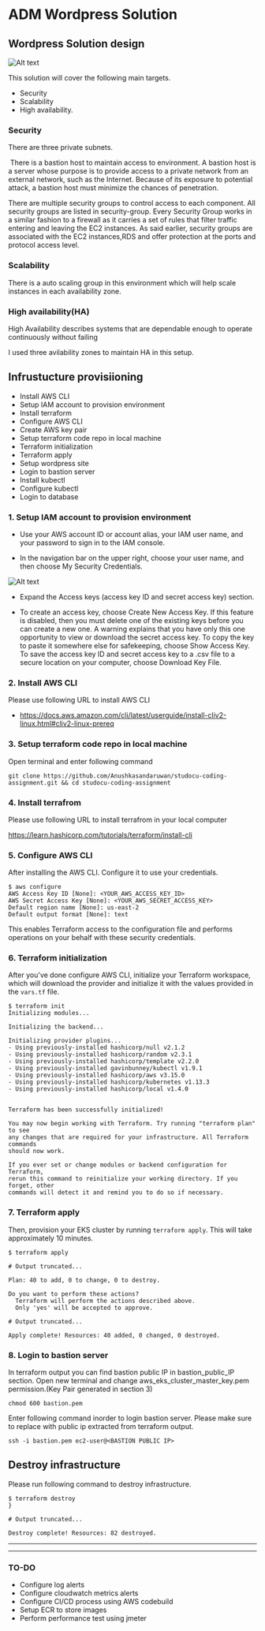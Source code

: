 # ADM Wordpress Solution

## Wordpress Solution design

![Alt text](images/studocu.png?raw=true "solution_diagram")

This solution will cover the following main targets.
* Security 
* Scalability 
* High availability.  

### Security

There are three private subnets.

 There is a bastion host to maintain access to environment. A bastion host is a server whose purpose is to provide access to a private network from an external network, such as the Internet. Because of its exposure to potential attack, a bastion host must minimize the chances of penetration.

There are multiple security groups to control access to each component. All security groups are listed in security-group.
Every Security Group works in a similar fashion to a firewall as it carries a set of rules that filter traffic entering and leaving the EC2 instances. As said earlier, security groups are associated with the EC2 instances,RDS and offer protection at the ports and protocol access level.

### Scalability

There is a auto scaling group in this environment which will help scale instances in each availability zone.

### High availability(HA)

High Availability describes systems that are dependable enough to operate continuously without failing

I used three avilability zones to maintain HA in this setup. 


## Infrustucture provisiioning 

* Install AWS CLI
* Setup IAM account to provision environment 
* Install terraform 
* Configure AWS CLI
* Create AWS key pair
* Setup terraform code repo in local machine
* Terraform initialization
* Terraform apply
* Setup wordpress site
* Login to bastion server 
* Install kubectl
* Configure kubectl
* Login to database



### 1. Setup IAM account to provision environment 

* Use your AWS account ID or account alias, your IAM user name, and your password to sign in to the IAM console.

* In the navigation bar on the upper right, choose your user name, and then choose My Security Credentials.

![Alt text](images/sc.png?raw=true "solution_diagram")

* Expand the Access keys (access key ID and secret access key) section.

* To create an access key, choose Create New Access Key. If this feature is disabled, then you must delete one of the existing keys before you can create a new one. A warning explains that you have only this one opportunity to view or download the secret access key. To copy the key to paste it somewhere else for safekeeping, choose Show Access Key. To save the access key ID and secret access key to a .csv file to a secure location on your computer, choose Download Key File.

### 2. Install AWS CLI

Please use following URL to install AWS CLI
* https://docs.aws.amazon.com/cli/latest/userguide/install-cliv2-linux.html#cliv2-linux-prereq



### 3. Setup terraform code repo in local machine
 
 Open terminal and enter following command
 
 ```shell
git clone https://github.com/Anushkasandaruwan/studocu-coding-assignment.git && cd studocu-coding-assignment
```

### 4. Install terrafrom

Please use following URL to install terrafrom in your local computer

https://learn.hashicorp.com/tutorials/terraform/install-cli

### 5. Configure AWS CLI

After installing the AWS CLI. Configure it to use your credentials.
 

```shell
$ aws configure
AWS Access Key ID [None]: <YOUR_AWS_ACCESS_KEY_ID>
AWS Secret Access Key [None]: <YOUR_AWS_SECRET_ACCESS_KEY>
Default region name [None]: us-east-2
Default output format [None]: text
```

This enables Terraform access to the configuration file and performs operations on your behalf with these security credentials.

### 6. Terraform initialization

After you've done configure AWS CLI, initialize your Terraform workspace, which will download 
the provider and initialize it with the values provided in the `vars.tf` file.

```shell
$ terraform init 
Initializing modules...

Initializing the backend...

Initializing provider plugins...
- Using previously-installed hashicorp/null v2.1.2
- Using previously-installed hashicorp/random v2.3.1
- Using previously-installed hashicorp/template v2.2.0
- Using previously-installed gavinbunney/kubectl v1.9.1
- Using previously-installed hashicorp/aws v3.15.0
- Using previously-installed hashicorp/kubernetes v1.13.3
- Using previously-installed hashicorp/local v1.4.0


Terraform has been successfully initialized!

You may now begin working with Terraform. Try running "terraform plan" to see
any changes that are required for your infrastructure. All Terraform commands
should now work.

If you ever set or change modules or backend configuration for Terraform,
rerun this command to reinitialize your working directory. If you forget, other
commands will detect it and remind you to do so if necessary.

```

### 7. Terraform apply

Then, provision your EKS cluster by running `terraform apply`. This will 
take approximately 10 minutes.

```shell
$ terraform apply

# Output truncated...

Plan: 40 to add, 0 to change, 0 to destroy.

Do you want to perform these actions?
  Terraform will perform the actions described above.
  Only 'yes' will be accepted to approve.

# Output truncated...

Apply complete! Resources: 40 added, 0 changed, 0 destroyed.

```

### 8. Login to bastion server 

In terraform output you can find bastion public IP in bastion_public_IP section. 
Open new terminal and change aws_eks_cluster_master_key.pem permission.(Key Pair generated in section 3)

```shell
chmod 600 bastion.pem
```
Enter following command inorder to login bastion server. Please make sure to replace <BASTION PUBLIC IP> with public ip extracted from terraform output.

```shell
ssh -i bastion.pem ec2-user@<BASTION PUBLIC IP>
```


## Destroy infrastructure 

Please run following command to destroy infrastructure.

```shell
$ terraform destroy 
}

# Output truncated... 

Destroy complete! Resources: 82 destroyed.

```

_____________________________________________


---------------------------------------------
### TO-DO


* Configure log alerts
* Configure cloudwatch metrics alerts
* Configure CI/CD process using AWS codebuild 
* Setup ECR to store  images
* Perform performance test using jmeter